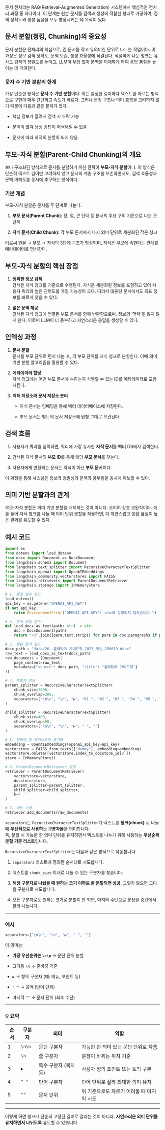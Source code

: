 문서 전처리는 RAG(Retrieval-Augmented Generation) 시스템에서 핵심적인 전처리 과정 중 하나이다. 이 단계는 원본 문서를 검색과 생성에 적합한 형태로 가공하여, 검색 정확도와 생성 품질을 모두 향상시키는 데 목적이 있다.

## 문서 분할(청킹, Chunking)의 중요성

문서 분할은 전처리의 핵심으로, 긴 문서를 작고 유의미한 단위로 나누는 작업이다. 이 과정은 정보 검색 정확도, 문맥 보존, 생성 효율성에 직결된다. 적절하게 나눈 청크는 유사도 검색의 정밀도를 높이고, LLM이 부담 없이 문맥을 이해하게 하여 응답 품질을 높이는 데 기여한다.

### 문자 수 기반 분할의 한계

가장 단순한 방식은 **문자 수 기반 분할**이다. 이는 일정한 길이마다 텍스트를 자르는 방식으로 구현이 매우 간단하고 속도가 빠르다. 그러나 문장 구조나 의미 흐름을 고려하지 않기 때문에 다음과 같은 문제가 있다.

- 핵심 정보가 잘려서 검색 시 누락 가능
    
- 문맥이 끊겨 생성 응답이 어색해질 수 있음
    
- 문서에 따라 최적의 분할이 되지 않음

## 부모-자식 분할(Parent-Child Chunking)의 개요

보다 구조화된 방식으로 문서를 분할하기 위한 전략이 **부모-자식 분할**이다. 이 방식은 단순히 텍스트 길이만 고려하지 않고 문서의 계층 구조를 보존하면서도, 검색 효율성과 문맥 이해도를 동시에 추구하는 방식이다.

### 기본 개념

부모-자식 분할은 문서를 두 단계로 나눈다.

1. **부모 문서(Parent Chunk)**: 장, 절, 큰 단락 등 문서의 주요 구획 기준으로 나눈 큰 단위
    
2. **자식 문서(Child Chunk)**: 각 부모 문서에서 다시 의미 단위로 세분화된 작은 청크
    

이로써 원본 → 부모 → 자식의 3단계 구조가 형성되며, 자식은 부모에 속한다는 관계를 메타데이터로 명시한다.

## 부모-자식 분할의 핵심 장점

1. **정확한 정보 검색**  
    검색은 자식 청크를 기준으로 수행된다. 자식은 세분화된 정보를 포함하고 있어 사용자 쿼리와 높은 관련도를 가질 가능성이 크다. 따라서 대용량 문서에서도 목표 정보를 빠르게 찾을 수 있다.
    
2. **넓은 문맥 제공**  
    검색된 자식 청크에 연결된 부모 문서를 함께 반환함으로써, 정보의 ‘맥락’을 잃지 않게 한다. 이로써 LLM이 더 풍부하고 자연스러운 응답을 생성할 수 있다.

## 인덱싱 과정

1. **문서 분할**  
    문서를 부모 단위로 먼저 나눈 후, 각 부모 단위를 자식 청크로 분할한다. 이때 의미 기반 분할 알고리즘을 활용할 수 있다.
    
2. **메타데이터 할당**  
    자식 청크에는 어떤 부모 문서에 속하는지 식별할 수 있는 ID를 메타데이터로 포함시킨다.
    
3. **벡터 저장소와 문서 저장소 분리**
    
    - 자식 문서는 임베딩을 통해 벡터 데이터베이스에 저장된다.
        
    - 부모 문서는 별도의 문서 저장소에 원형 그대로 보관된다.

## 검색 흐름

1. 사용자가 쿼리를 입력하면, 쿼리에 가장 유사한 **자식 문서**를 벡터 DB에서 검색한다.
    
2. 검색된 자식 문서의 **부모 ID**를 통해 해당 **부모 문서**를 찾는다.
    
3. 사용자에게 반환되는 문서는 자식이 아닌 **부모 문서**이다.

이 과정을 통해 시스템은 정보의 정밀성과 문맥의 풍부함을 동시에 확보할 수 있다.

## 의미 기반 분할과의 관계

부모-자식 분할은 의미 기반 분할을 대체하는 것이 아니다. 오히려 상호 보완적이다. 예를 들어 자식 청크를 나눌 때 의미 단위 분할을 적용하면, 더 자연스럽고 응답 품질이 높은 결과를 유도할 수 있다.


## 예시 코드

```python
import os
from dotenv import load_dotenv
from docx import Document as DocxDocument
from langchain.schema import Document
from langchain.text_splitter import RecursiveCharacterTextSplitter
from langchain_openai import OpenAIEmbeddings
from langchain_community.vectorstores import FAISS
from langchain.retrievers import ParentDocumentRetriever
from langchain.storage import InMemoryStore

# 1. 환경 변수 로드
load_dotenv()
api_key = os.getenv("OPENAI_API_KEY")
if not api_key:
    raise EnvironmentError("OPENAI_API_KEY가 .env에 설정되지 않았습니다.")

# 2. 문서 로딩 함수
def load_docx_as_text(path: str) -> str:
    doc = DocxDocument(path)
    return "\n".join([para.text.strip() for para in doc.paragraphs if para.text.strip()])

# 3. 원본 문서 로드
docx_path = "data/26. 플래티어 가이드북_2025_최신_250610.docx"
raw_text = load_docx_as_text(docx_path)
raw_documents = [Document(
    page_content=raw_text,
    metadata={"source": docx_path, "title": "플래티어 가이드북"}
)]

# 4. 분할기 정의
parent_splitter = RecursiveCharacterTextSplitter(
    chunk_size=2000,
    chunk_overlap=200,
    separators=["\n\n", "\n", "▶", "01 ", "02 ", "03 ", "04 ", "05 ", "06 ", "07 ", "08 ", "09 ", " ", ""]
)

child_splitter = RecursiveCharacterTextSplitter(
    chunk_size=400,
    chunk_overlap=50,
    separators=["\n\n", "\n", "▶", " ", ""]
)

# 5. 임베딩 및 벡터스토어 초기화
embedding = OpenAIEmbeddings(openai_api_key=api_key)
vectorstore = FAISS.from_texts(["dummy"], embedding=embedding)
vectorstore.delete([vectorstore.index_to_docstore_id[0]])
store = InMemoryStore()

# 6. ParentDocumentRetriever 설정
retriever = ParentDocumentRetriever(
    vectorstore=vectorstore,
    docstore=store,
    parent_splitter=parent_splitter,
    child_splitter=child_splitter,
    k=4
)

# 7. 색인 수행
retriever.add_documents(raw_documents)

```

`separators`는 `RecursiveCharacterTextSplitter`가 텍스트를 **청크(chunk)** 로 나눌 때 **우선적으로 사용하는 구분자들**을 의미합니다.  
즉, 분할 시 가능한 한 의미 단위를 유지하면서 텍스트를 나누기 위해 사용하는 **우선순위 분할 기준 리스트**입니다.

`RecursiveCharacterTextSplitter`는 다음과 같은 방식으로 작동합니다.

1. `separators` 리스트에 정의된 순서대로 시도합니다.
    
2. 텍스트를 `chunk_size` 이내로 나눌 수 있는 구분자를 찾습니다.
    
3. **해당 구분자로 나눴을 때 원하는 크기 이하로 잘 분할되면 성공**, 그렇지 않으면 그다음 구분자로 시도합니다.
    
4. 모든 구분자로도 원하는 크기로 분할이 안 되면, 마지막 수단으로 문장을 중간에서 잘라 나눕니다.
    

---

### 예시

```python
separators=["\n\n", "\n", "▶", " ", ""]
```

이 의미는:

- **가장 우선순위는 `\n\n`** → 문단 단위 분할
    
- 그다음 `\n` → 줄바꿈 기준
    
- `▶` → 항목 구분자 (예: 메뉴, 포인트 등)
    
- `" "` → 공백 (단어 단위)
    
- 마지막 `""` → 문자 단위 (최후 수단)
    

---

### 💡 요약

|순서|구분자|의미|역할|
|---|---|---|---|
|1|`\n\n`|문단 구분자|가능한 한 의미 있는 문단 단위로 자름|
|2|`\n`|줄 구분자|문장이 바뀌는 위치 기준|
|3|`▶`|특수 구분자 (목차 등)|사용자 정의 포인트 또는 토픽 구분|
|4|`" "`|단어 구분자|단어 단위로 잘라 최대한 의미 유지|
|5|`""`|문자 단위|위 기준으로도 자르기 어려울 때 마지막 시도|

---

이렇게 하면 청크가 단순히 고정된 길이로 잘리는 것이 아니라, **자연스러운 의미 단위를 유지하면서 나뉘도록** 유도할 수 있습니다.